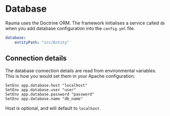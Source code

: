 Database
========

Rauma uses the Doctrine ORM. The framework initialises a service called `db` when you add database configuration into the `config.yml` file.

```yaml
database:
    entityPath: "src/Entity"
```

Connection details
------------------

The database connection details are read from environmental variables. This is how you would set them in your Apache configuration:

```
SetEnv app.database.host "localhost"
SetEnv app.database.user "user"
SetEnv app.database.password "password"
SetEnv app.database.name "db_name"
```

Host is optional, and will default to `localhost`.
